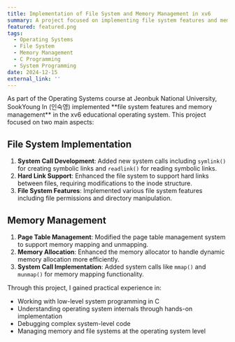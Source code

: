 ```yaml
---
title: Implementation of File System and Memory Management in xv6
summary: A project focused on implementing file system features and memory management in the xv6 operating system.
featured: featured.png
tags:
  - Operating Systems
  - File System
  - Memory Management
  - C Programming
  - System Programming
date: 2024-12-15
external_link: ''
---
```

<div class="justify-text">
As part of the Operating Systems course at Jeonbuk National University, SookYoung In (인숙영) implemented **file system features and memory management** in the xv6 educational operating system. This project focused on two main aspects:

## File System Implementation
1. **System Call Development**: Added new system calls including `symlink()` for creating symbolic links and `readlink()` for reading symbolic links.
2. **Hard Link Support**: Enhanced the file system to support hard links between files, requiring modifications to the inode structure.
3. **File System Features**: Implemented various file system features including file permissions and directory manipulation.

## Memory Management
1. **Page Table Management**: Modified the page table management system to support memory mapping and unmapping.
2. **Memory Allocation**: Enhanced the memory allocator to handle dynamic memory allocation more efficiently.
3. **System Call Implementation**: Added system calls like `mmap()` and `munmap()` for memory mapping functionality.

Through this project, I gained practical experience in:
- Working with low-level system programming in C
- Understanding operating system internals through hands-on implementation
- Debugging complex system-level code
- Managing memory and file systems at the operating system level
</div>